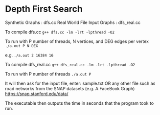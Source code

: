 Depth First Search
==================

Synthetic Graphs : dfs.cc
Real World File Input Graphs : dfs_real.cc

To compile dfs.cc
    ```g++ dfs.cc -lm -lrt -lpthread -O2```
  
To run with P number of threads, N vertices, and DEG edges per vertex
    ```./a.out P N DEG```

e.g.
    ```./a.out 2 16384 16```


To compile dfs_real.cc
    ```g++ dfs_real.cc -lm -lrt -lpthread -O2```
  
To run with P number of threads
    ```./a.out P```
  
  It will then ask for the input file, enter:
  sample.txt
  OR any other file such as road networks from the SNAP datasets (e.g. A FaceBook Graph)
  https://snap.stanford.edu/data/

The executable then outputs the time in seconds that the program took to run.

